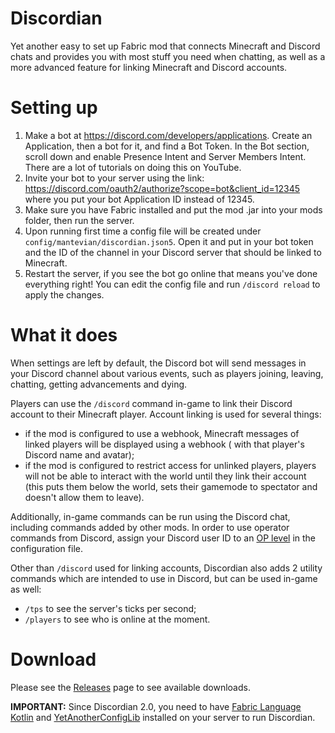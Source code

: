# Discordian

Yet another easy to set up Fabric mod that connects Minecraft and Discord chats and provides you with most stuff you
need when chatting, as well as a more advanced feature for linking Minecraft and Discord accounts.

# Setting up

1. Make a bot at https://discord.com/developers/applications. Create an Application, then a bot for it, and find a Bot
   Token. In the Bot section, scroll down and enable Presence Intent and Server Members Intent. There are a lot of
   tutorials on doing this on YouTube.
2. Invite your bot to your server using the link: https://discord.com/oauth2/authorize?scope=bot&client_id=12345 where
   you put your bot Application ID instead of 12345.
3. Make sure you have Fabric installed and put the mod .jar into your mods folder, then run the server.
4. Upon running first time a config file will be created under `config/mantevian/discordian.json5`. Open it and put in
   your bot token and the ID of the channel in your Discord server that should be linked to Minecraft.
5. Restart the server, if you see the bot go online that means you've done everything right! You can edit the config
   file and run `/discord reload` to apply the changes.

# What it does

When settings are left by default, the Discord bot will send messages in your Discord channel about various events, such
as players joining, leaving, chatting, getting advancements and dying.

Players can use the `/discord` command in-game to link their Discord account to their Minecraft player. Account linking
is used for several things:

* if the mod is configured to use a webhook, Minecraft messages of linked players will be displayed using a webhook (
  with that player's Discord name and avatar);
* if the mod is configured to restrict access for unlinked players, players will not be able to interact with the world
  until they link their account (this puts them below the world, sets their gamemode to spectator and doesn't allow them
  to leave).

Additionally, in-game commands can be run using the Discord chat, including commands added by other mods. In order to
use operator commands from Discord, assign your Discord user ID to
an [OP level](https://minecraft.wiki/w/Permission_level) in the configuration file.

Other than `/discord` used for linking accounts, Discordian also adds 2 utility commands which are intended to use in
Discord, but can be used in-game as well:

* `/tps` to see the server's ticks per second;
* `/players` to see who is online at the moment.

# Download

Please see the [Releases](https://github.com/mantevian/discordian/releases) page to see available downloads.

**IMPORTANT:** Since Discordian 2.0, you need to
have [Fabric Language Kotlin](https://modrinth.com/mod/fabric-language-kotlin)
and [YetAnotherConfigLib](https://modrinth.com/mod/yacl) installed on your server to run
Discordian.